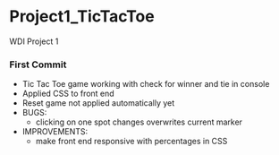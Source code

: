 # Project1_TicTacToe
WDI Project 1

### First Commit
+ Tic Tac Toe game working with check for winner and tie in console
+ Applied CSS to front end
+ Reset game not applied automatically yet
+ BUGS:
  - clicking on one spot changes overwrites current marker  
+ IMPROVEMENTS:
  - make front end responsive with percentages in CSS
